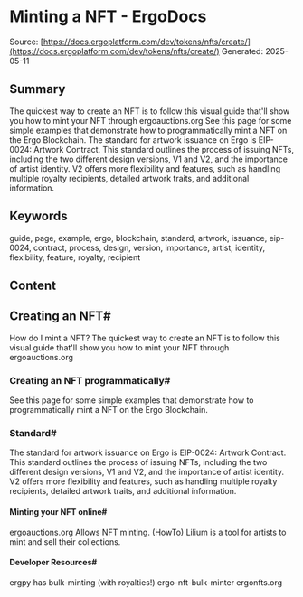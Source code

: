 # Minting a NFT - ErgoDocs
Source: [https://docs.ergoplatform.com/dev/tokens/nfts/create/](https://docs.ergoplatform.com/dev/tokens/nfts/create/)
Generated: 2025-05-11

## Summary
The quickest way to create an NFT is to follow this visual guide that'll show you how to mint your NFT through ergoauctions.org See this page for some simple examples that demonstrate how to programmatically mint a NFT on the Ergo Blockchain. The standard for artwork issuance on Ergo is EIP-0024: Artwork Contract. This standard outlines the process of issuing NFTs, including the two different design versions, V1 and V2, and the importance of artist identity. V2 offers more flexibility and features, such as handling multiple royalty recipients, detailed artwork traits, and additional information.

## Keywords
guide, page, example, ergo, blockchain, standard, artwork, issuance, eip-0024, contract, process, design, version, importance, artist, identity, flexibility, feature, royalty, recipient

## Content
## Creating an NFT#
How do I mint a NFT?
The quickest way to create an NFT is to follow this visual guide that'll show you how to mint your NFT through ergoauctions.org

### Creating an NFT programmatically#
See this page for some simple examples that demonstrate how to programmatically mint a NFT on the Ergo Blockchain.

### Standard#
The standard for artwork issuance on Ergo is EIP-0024: Artwork Contract. This standard outlines the process of issuing NFTs, including the two different design versions, V1 and V2, and the importance of artist identity. V2 offers more flexibility and features, such as handling multiple royalty recipients, detailed artwork traits, and additional information.

#### Minting your NFT online#
ergoauctions.org Allows NFT minting. (HowTo)
Lilium is a tool for artists to mint and sell their collections.

#### Developer Resources#
ergpy has bulk-minting (with royalties!) 
ergo-nft-bulk-minter
ergonfts.org

